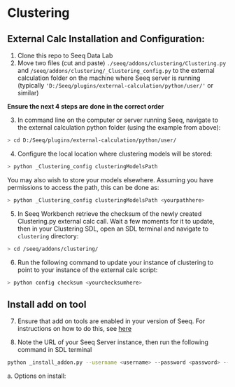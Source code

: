 # Clustering

## External Calc Installation and Configuration:

1. Clone this repo to Seeq Data Lab
2. Move two files (cut and paste) `./seeq/addons/clustering/Clustering.py` and `/seeq/addons/clustering/_Clustering_config.py` to the external calculation folder on the machine where Seeq server is running (typically `'D:/Seeq/plugins/external-calculation/python/user/'` or similar)

**Ensure the next 4 steps are done in the correct order**

3. In command line on the computer or server running Seeq, navigate to the external calculation python folder (using the example from above):
```bash
> cd D:/Seeq/plugins/external-calculation/python/user/
```
4. Configure the local location where clustering models will be stored:

```bash
> python _Clustering_config clusteringModelsPath
```

You may also wish to store your models elsewhere. Assuming you have permissions to access the path, this can be done as:

```bash
> python _Clustering_config clusteringModelsPath <yourpathhere>
```

5. In Seeq Workbench retrieve the checksum of the newly created Clustering.py external calc call. Wait a few moments for it to update, then in your Clustering SDL, open an SDL terminal and navigate to `clustering` directory:

```bash
> cd /seeq/addons/clustering/
```

6. Run the following command to update your instance of clustering to point to your instance of the external calc script:

```bash
> python config checksum <yourchecksumhere>
```
## Install add on tool

7. Ensure that add on tools are enabled in your version of Seeq. For instructions on how to do this, see 
[here](https://seeq.atlassian.net/wiki/spaces/KB/pages/961675391/Add-on+Tool+Administration+and+Development#Add-on-Tools-appear-in-an-%E2%80%9CAdd-ons%E2%80%9D-group-on-the-Seeq-Tools-panel.-These-tools-typically-open-an-appmode-SDL-notebook)

8. Note the URL of your Seeq Server instance, then run the following command in SDL terminal

```bash
python _install_addon.py --username <username> --password <password> --seeq_url <seeq_server_url>
```

a. Options on install:
